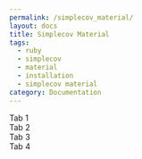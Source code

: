 ```yaml
---
permalink: /simplecov_material/
layout: docs
title: Simplecov Material
tags:
  - ruby
  - simplecov
  - material
  - installation
  - simplecov material
category: Documentation
---
```


<div data-target="tabular.overview">
  Tab 1
</div>

<div data-target="tabular.installation">
  Tab 2
</div>

<div data-target="tabular.usage">
  Tab 3
</div>

<div data-target="tabular.contribution">
  Tab 4
</div>